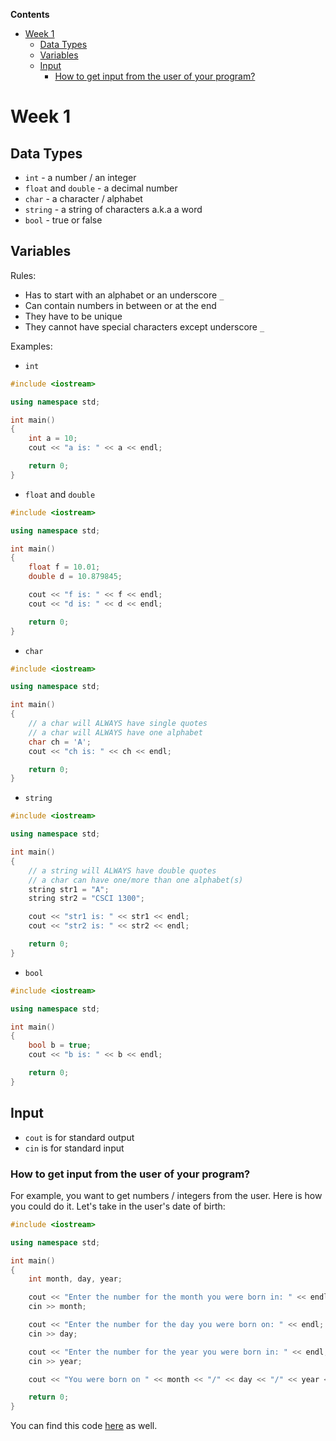 **Contents**

<!-- toc -->

- [Week 1](#week-1)
  * [Data Types](#data-types)
  * [Variables](#variables)
  * [Input](#input)
    + [How to get input from the user of your program?](#how-to-get-input-from-the-user-of-your-program)

<!-- tocstop -->

# Week 1

## Data Types

- `int` - a number / an integer
- `float` and `double` - a decimal number
- `char` - a character / alphabet
- `string` - a string of characters a.k.a a word
- `bool` - true or false

## Variables

Rules:
- Has to start with an alphabet or an underscore `_`
- Can contain numbers in between or at the end
- They have to be unique
- They cannot have special characters except underscore `_`

Examples:
- `int`

```cpp
#include <iostream>

using namespace std;

int main()
{
    int a = 10;
    cout << "a is: " << a << endl;

    return 0;
}
```

- `float` and `double`

```cpp
#include <iostream>

using namespace std;

int main()
{
    float f = 10.01;
    double d = 10.879845;

    cout << "f is: " << f << endl;
    cout << "d is: " << d << endl;

    return 0;
}
```

- `char`

```cpp
#include <iostream>

using namespace std;

int main()
{
    // a char will ALWAYS have single quotes
    // a char will ALWAYS have one alphabet
    char ch = 'A';
    cout << "ch is: " << ch << endl;

    return 0;
}
```

- `string`

```cpp
#include <iostream>

using namespace std;

int main()
{
    // a string will ALWAYS have double quotes
    // a char can have one/more than one alphabet(s)
    string str1 = "A";
    string str2 = "CSCI 1300";

    cout << "str1 is: " << str1 << endl;
    cout << "str2 is: " << str2 << endl;

    return 0;
}
```

- `bool`

```cpp
#include <iostream>

using namespace std;

int main()
{
    bool b = true;
    cout << "b is: " << b << endl;

    return 0;
}
```

## Input

- `cout` is for standard output
- `cin` is for standard input

### How to get input from the user of your program?

For example, you want to get numbers / integers from the user. Here is how you could do it. Let's take in the user's date of birth:

```cpp
#include <iostream>

using namespace std;

int main()
{
    int month, day, year;

    cout << "Enter the number for the month you were born in: " << endl;
    cin >> month;

    cout << "Enter the number for the day you were born on: " << endl;
    cin >> day;

    cout << "Enter the number for the year you were born in: " << endl;
    cin >> year;

    cout << "You were born on " << month << "/" << day << "/" << year << endl;

    return 0;
}
```

You can find this code [here](./date_of_birth.cpp) as well.
